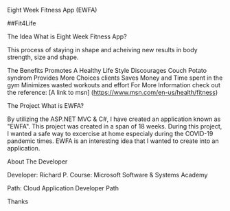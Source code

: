 Eight Week Fitness App (EWFA)

##Fit4Life

The Idea
What is Eight Week Fitness App?

This process of staying in shape and acheiving new results in body strength, size and shape.

The Benefits
Promotes A Healthy Life Style
Discourages Couch Potato syndrom
Provides More Choices clients
Saves Money and Time spent in the gym
Minimizes wasted workouts and effort
For More Information check out the reference: [A link to msn] (https://www.msn.com/en-us/health/fitness)

The Project
What is EWFA?

By utilizing the ASP.NET MVC & C#, I have created an application known as "EWFA". This project was created in a span of 18 weeks. During this project, I wanted a safe way to excercise at home especialy during the COVID-19 pandemic times. EWFA is an interesting idea that I wanted to create into an application.

About The Developer

Developer: Richard P.
Course: Microsoft Software & Systems Academy

Path: Cloud Application Developer Path

Thanks

